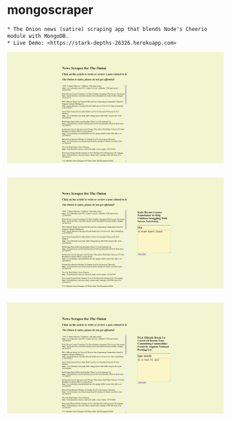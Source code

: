 # mongoscraper

    * The Onion news (satire) scraping app that blends Node's Cheerio module with MongoDB.
    * Live Demo: <https://stark-depths-26326.herokuapp.com>

![photo](pic1.png)

 ## 

 ![photo](pic2.png)

 ## 
 ![photo](pic3.png)